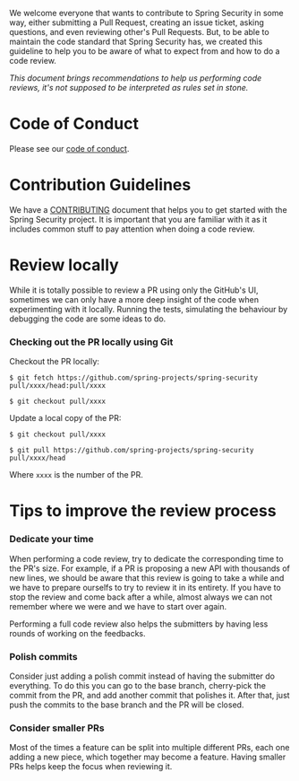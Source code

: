 We welcome everyone that wants to contribute to Spring Security in some way, either submitting a Pull Request, creating an issue ticket, asking questions, and even reviewing other's Pull Requests. But, to be able to maintain the code standard that Spring Security has, we created this guideline to help you to be aware of what to expect from and how to do a code review.
  
_This document brings recommendations to help us performing code reviews, it's not supposed to be interpreted as rules set in stone._  
  
# Code of Conduct  
  
Please see our [code of conduct](https://github.com/spring-projects/.github/blob/main/CODE_OF_CONDUCT.md).


# Contribution Guidelines

We have a [CONTRIBUTING](https://github.com/spring-projects/spring-security/blob/main/CONTRIBUTING.adoc) document that helps you to get started with the Spring Security project. It is important that you are familiar with it as it includes common stuff to pay attention when doing a code review.

# Review locally

While it is totally possible to review a PR using only the GitHub's UI, sometimes we can only have a more deep insight of the code when experimenting with it locally. Running the tests, simulating the behaviour by debugging the code are some ideas to do.

### Checking out the PR locally using Git

Checkout the PR locally:

`$ git fetch https://github.com/spring-projects/spring-security pull/xxxx/head:pull/xxxx`

`$ git checkout pull/xxxx`

Update a local copy of the PR:

`$ git checkout pull/xxxx`

`$ git pull https://github.com/spring-projects/spring-security pull/xxxx/head`

Where `xxxx` is the number of the PR.

# Tips to improve the review process

### Dedicate your time

When performing a code review, try to dedicate the corresponding time to the PR's size. For example, if a PR is proposing a new API with thousands of new lines, we should be aware that this review is going to take a while and we have to prepare ourselfs to try to review it in its entirety.
If you have to stop the review and come back after a while, almost always we can not remember where we were and we have to start over again.

Performing a full code review also helps the submitters by having less rounds of working on the feedbacks.

### Polish commits

Consider just adding a polish commit instead of having the submitter do everything. To do this you can go to the base branch, cherry-pick the commit from the PR, and add another commit that polishes it. After that, just push the commits to the base branch and the PR will be closed.

### Consider smaller PRs

Most of the times a feature can be split into multiple different PRs, each one adding a new piece, which together may become a feature. Having smaller PRs helps keep the focus when reviewing it.